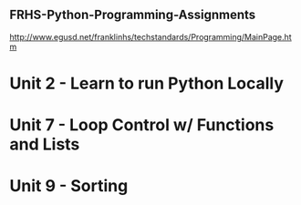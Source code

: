 ## FRHS-Python-Programming-Assignments

http://www.egusd.net/franklinhs/techstandards/Programming/MainPage.htm

# Unit 2 - Learn to run Python Locally

# Unit 7 - Loop Control w/ Functions and Lists

# Unit 9 - Sorting
